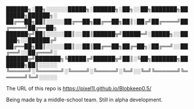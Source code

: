 ██████╗░██╗░░░░░░█████╗░██████╗░██╗░░██╗███████╗███████╗██████╗░ ██╔══██╗██║░░░░░██╔══██╗██╔══██╗██║░██╔╝██╔════╝██╔════╝██╔══██╗ ██████╦╝██║░░░░░██║░░██║██████╦╝█████═╝░█████╗░░█████╗░░██████╔╝ ██╔══██╗██║░░░░░██║░░██║██╔══██╗██╔═██╗░██╔══╝░░██╔══╝░░██╔═══╝░ ██████╦╝███████╗╚█████╔╝██████╦╝██║░╚██╗███████╗███████╗██║░░░░░ ╚═════╝░╚══════╝░╚════╝░╚═════╝░╚═╝░░╚═╝╚══════╝╚══════╝╚═╝░░░░░

The URL of this repo is https://pixel1l.github.io/Blobkeep0.5/

Being made by a middle-school team. Still in alpha development.
